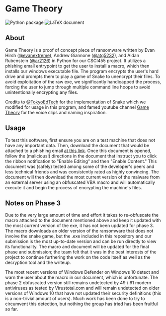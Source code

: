 # Game Theory

![Python package](https://github.com/evanextreme/CSCI455/workflows/Python%20package/badge.svg) ![LaTeX document](https://github.com/evanextreme/CSCI455/workflows/Build%20LaTeX%20document/badge.svg)

## About

Game Theory is a proof of concept piece of ransomware written by Evan Hirsh ([@evanextreme](https://github.com/evanextreme)), Andrew Giannone ([@atg5232](https://github.com/atg5232)), and Aidan Rubenstein ([@ar2126](https://github.com/ar2126)) in Python for our CSCI455 project. It utilizes a phishing email entrypoint to get the user to install a macro, which then installs our windows executable file. The program encrypts the user's hard drive and prompts them to play a game of Snake to unencrypt their files. To avoid exploitation of the raw exe, we significantly handicapped the process, forcing the user to jump through multiple command line hoops to avoid unintentionally encrypting any files.

Credits to [@TokyoEdTech](https://github.com/tokyoedtech) for the implementation of Snake which we modified for usage in this program, and famed youtube channel [Game Theory](https://www.youtube.com/user/MatthewPatrick13) for the voice clips and naming inspiration.

## Usage

To test this software, first ensure you are on a test machine that does not have any important data. Then, download the document that would be attached to a phishing email [at this link](https://github.com/evanextreme/CSCI455/blob/master/phish/important_document.docm). Once this document is opened, follow the (malicious!) directions in the document that instruct you to click the ribbon notification to "Enable Editing" and then "Enable Content." This document was (safely) tested among some of the developer's peers and less technical friends and was consistently rated as highly convincing. The document will then download the most current version of the malware from an external server using an obfuscated VBA macro and will automatically execute it and begin the process of encrypting the machine's files.

## Notes on Phase 3

Due to the very large amount of time and effort it takes to re-obfuscate the macro attached to the document mentioned above and keep it updated with the most current version of the exe, it has not been updated for phase 3. The macro downloads an older version of the ransomware that does not involve the snake game, but the .exe included in this repository and our submission is the most up-to-date version and can be run directly to view its functionality. The macro and document will be updated for the final phase and submission; the team felt that it was in the best interests of the project to continue furthering the work on the code itself as well as the decryption tool and the writeup.

The most recent versions of Windows Defender on Windows 10 detect and warn the user about the macro in our document, which is unfortunate. The phase 2 obfuscated version still remains undetected by 49 / 61 modern antiviruses as tested by Virustotal.com and will remain undetected on older versions of Windows 10 that have not updated their security definitions (this is a non-trivial amount of users). Much work has been done to try to circumvent this detection, but nothing the group has tried has been fruitful so far.

